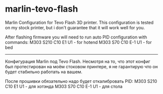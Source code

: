 # marlin-tevo-flash

Marlin Configuration for Tevo Flash 3D printer. This configuration is tested on my stock printer, but i don't guarantee that it will work well for you.

After flashing firmware you will need to run auto PID configuration with commands: M303 S210 C10 E1 U1 - for hotend M303 S70 C10 E-1 U1 - for bed

--------------

Конфигурация Marlin под Tevo Flash. Несмотря на то, что этот конфиг был протестирован на моём стоковом принтере, я не гарантирую что он будет стабильно работать на вашем.

После прошивки обязательно надо будет откалибровать PID: M303 S210 C10 E1 U1 - для хотэнда M303 S70 C10 E-1 U1 - для стола
